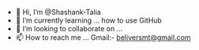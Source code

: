 - 👋 Hi, I’m @Shashank-Talia
- 🌱 I’m currently learning ... how to use GitHub 
- 💞️ I’m looking to collaborate on ...
- 📫 How to reach me ... Gmail:- beliversmt@gmail.com
<!---
Shashank-Talia/Shashank-Talia is a ✨ special ✨ repository because its `README.md` (this file) appears on your GitHub profile.
You can click the Preview link to take a look at your changes.
--->
